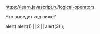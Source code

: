 https://learn.javascript.ru/logical-operators

Что выведет код ниже?

alert( alert(1) || 2 || alert(3) );
